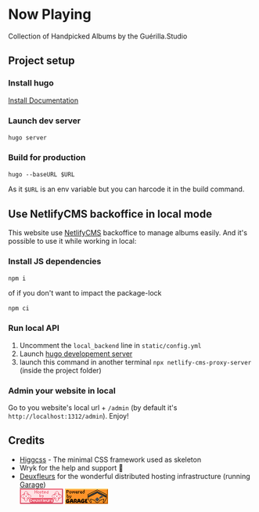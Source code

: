 # Now Playing

Collection of Handpicked Albums by the Guérilla.Studio


## Project setup

### Install hugo
[Install Documentation](https://gohugo.io/getting-started/installing/)

### Launch dev server

```
hugo server
```

### Build for production

```
hugo --baseURL $URL
```

As it `$URL` is an env variable but you can harcode it in the build command.


## Use NetlifyCMS backoffice in local mode

This website use [NetlifyCMS](https://www.netlifycms.org/) backoffice to manage albums easily.
And it's possible to use it while working in local:

### Install JS dependencies

```
npm i
```
of if you don't want to impact the package-lock
```
npm ci
```

### Run local API

1. Uncomment the `local_backend` line in `static/config.yml`
2. Launch [hugo developement server](#launch-dev-server)
2. launch this command in another terminal `npx netlify-cms-proxy-server` (inside the project folder)

### Admin your website in local

Go to you website's local url + `/admin` (by default it's `http://localhost:1312/admin`). Enjoy!


## Credits
  * [Higgcss](https://github.com/robinparisi/higgcss) - The minimal CSS framework used as skeleton
  * Wryk for the help and support 💜
  * [Deuxfleurs](https://deuxfleurs.fr) for the wonderful distributed hosting infrastructure (running [Garage](https://garagehq.deuxfleurs.fr)) \
  ![Website hosted by Deuxfleurs](hosted_by_deuxfleurs.png) ![Infrastructure powered by Garage ](powered_by_garage.png)
